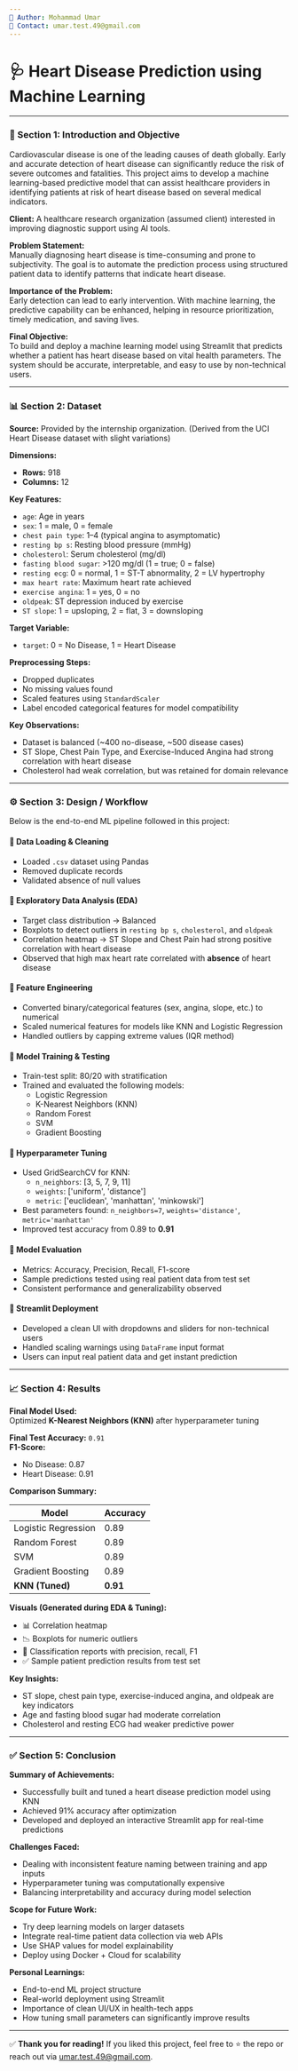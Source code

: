 ```yaml
---
🔹 Author: Mohammad Umar  
🔹 Contact: umar.test.49@gmail.com  
---
```


# 🩺 Heart Disease Prediction using Machine Learning

---

### 📌 Section 1: Introduction and Objective  

Cardiovascular disease is one of the leading causes of death globally. Early and accurate detection of heart disease can significantly reduce the risk of severe outcomes and fatalities. This project aims to develop a machine learning-based predictive model that can assist healthcare providers in identifying patients at risk of heart disease based on several medical indicators.

**Client:** A healthcare research organization (assumed client) interested in improving diagnostic support using AI tools.

**Problem Statement:**  
Manually diagnosing heart disease is time-consuming and prone to subjectivity. The goal is to automate the prediction process using structured patient data to identify patterns that indicate heart disease.

**Importance of the Problem:**  
Early detection can lead to early intervention. With machine learning, the predictive capability can be enhanced, helping in resource prioritization, timely medication, and saving lives.

**Final Objective:**  
To build and deploy a machine learning model using Streamlit that predicts whether a patient has heart disease based on vital health parameters. The system should be accurate, interpretable, and easy to use by non-technical users.

---

### 📊 Section 2: Dataset  

**Source:** Provided by the internship organization. (Derived from the UCI Heart Disease dataset with slight variations)

**Dimensions:**  
- **Rows:** 918  
- **Columns:** 12  

**Key Features:**  
- `age`: Age in years  
- `sex`: 1 = male, 0 = female  
- `chest pain type`: 1–4 (typical angina to asymptomatic)  
- `resting bp s`: Resting blood pressure (mmHg)  
- `cholesterol`: Serum cholesterol (mg/dl)  
- `fasting blood sugar`: >120 mg/dl (1 = true; 0 = false)  
- `resting ecg`: 0 = normal, 1 = ST-T abnormality, 2 = LV hypertrophy  
- `max heart rate`: Maximum heart rate achieved  
- `exercise angina`: 1 = yes, 0 = no  
- `oldpeak`: ST depression induced by exercise  
- `ST slope`: 1 = upsloping, 2 = flat, 3 = downsloping  

**Target Variable:**  
- `target`: 0 = No Disease, 1 = Heart Disease

**Preprocessing Steps:**  
- Dropped duplicates  
- No missing values found  
- Scaled features using `StandardScaler`  
- Label encoded categorical features for model compatibility

**Key Observations:**  
- Dataset is balanced (~400 no-disease, ~500 disease cases)  
- ST Slope, Chest Pain Type, and Exercise-Induced Angina had strong correlation with heart disease  
- Cholesterol had weak correlation, but was retained for domain relevance

---

### ⚙️ Section 3: Design / Workflow  

Below is the end-to-end ML pipeline followed in this project:

#### 🔹 Data Loading & Cleaning
- Loaded `.csv` dataset using Pandas  
- Removed duplicate records  
- Validated absence of null values  

#### 🔹 Exploratory Data Analysis (EDA)
- Target class distribution → Balanced  
- Boxplots to detect outliers in `resting bp s`, `cholesterol`, and `oldpeak`  
- Correlation heatmap → ST Slope and Chest Pain had strong positive correlation with heart disease  
- Observed that high max heart rate correlated with **absence** of heart disease

#### 🔹 Feature Engineering
- Converted binary/categorical features (sex, angina, slope, etc.) to numerical  
- Scaled numerical features for models like KNN and Logistic Regression  
- Handled outliers by capping extreme values (IQR method)

#### 🔹 Model Training & Testing
- Train-test split: 80/20 with stratification  
- Trained and evaluated the following models:
  - Logistic Regression  
  - K-Nearest Neighbors (KNN)  
  - Random Forest  
  - SVM  
  - Gradient Boosting

#### 🔹 Hyperparameter Tuning
- Used GridSearchCV for KNN:
  - `n_neighbors`: [3, 5, 7, 9, 11]  
  - `weights`: ['uniform', 'distance']  
  - `metric`: ['euclidean', 'manhattan', 'minkowski']  
- Best parameters found: `n_neighbors=7`, `weights='distance'`, `metric='manhattan'`  
- Improved test accuracy from 0.89 to **0.91**

#### 🔹 Model Evaluation
- Metrics: Accuracy, Precision, Recall, F1-score  
- Sample predictions tested using real patient data from test set  
- Consistent performance and generalizability observed

#### 🔹 Streamlit Deployment
- Developed a clean UI with dropdowns and sliders for non-technical users  
- Handled scaling warnings using `DataFrame` input format  
- Users can input real patient data and get instant prediction

---

### 📈 Section 4: Results  

**Final Model Used:**  
Optimized **K-Nearest Neighbors (KNN)** after hyperparameter tuning

**Final Test Accuracy:** `0.91`  
**F1-Score:**  
- No Disease: 0.87  
- Heart Disease: 0.91

**Comparison Summary:**

| Model                | Accuracy |
|----------------------|----------|
| Logistic Regression  | 0.89     |
| Random Forest        | 0.89     |
| SVM                  | 0.89     |
| Gradient Boosting    | 0.89     |
| **KNN (Tuned)**      | **0.91** |

**Visuals (Generated during EDA & Tuning):**
- 📊 Correlation heatmap  
- 📉 Boxplots for numeric outliers  
- 📌 Classification reports with precision, recall, F1  
- ✅ Sample patient prediction results from test set  

**Key Insights:**  
- ST slope, chest pain type, exercise-induced angina, and oldpeak are key indicators  
- Age and fasting blood sugar had moderate correlation  
- Cholesterol and resting ECG had weaker predictive power  

---

### ✅ Section 5: Conclusion  

**Summary of Achievements:**
- Successfully built and tuned a heart disease prediction model using KNN  
- Achieved 91% accuracy after optimization  
- Developed and deployed an interactive Streamlit app for real-time predictions  

**Challenges Faced:**
- Dealing with inconsistent feature naming between training and app inputs  
- Hyperparameter tuning was computationally expensive  
- Balancing interpretability and accuracy during model selection  

**Scope for Future Work:**
- Try deep learning models on larger datasets  
- Integrate real-time patient data collection via web APIs  
- Use SHAP values for model explainability  
- Deploy using Docker + Cloud for scalability

**Personal Learnings:**
- End-to-end ML project structure  
- Real-world deployment using Streamlit  
- Importance of clean UI/UX in health-tech apps  
- How tuning small parameters can significantly improve results

---

✅ **Thank you for reading!** If you liked this project, feel free to ⭐ the repo or reach out via [umar.test.49@gmail.com](mailto:umar.test.49@gmail.com).
